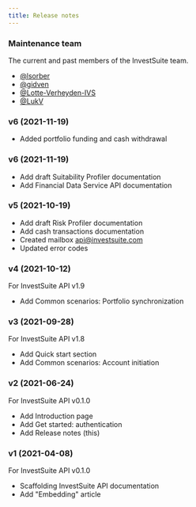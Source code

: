 ```yaml
---
title: Release notes
---
```


### Maintenance team
The current and past members of the InvestSuite team.

* [@lsorber](https://github.com/lsorber)
* [@gidven](https://github.com/gidven)
* [@Lotte-Verheyden-IVS](https://github.com/Lotte-Verheyden-IVS)
* [@LukV](https://github.com/LukV)

### v6 (2021-11-19)

* Added portfolio funding and cash withdrawal
### v6 (2021-11-19)

* Add draft Suitability Profiler documentation
* Add Financial Data Service API documentation
### v5 (2021-10-19)

* Add draft Risk Profiler documentation
* Add cash transactions documentation
* Created mailbox api@investsuite.com
* Updated error codes
### v4 (2021-10-12)

For InvestSuite API v1.9

* Add Common scenarios: Portfolio synchronization
### v3 (2021-09-28)

For InvestSuite API v1.8

* Add Quick start section
* Add Common scenarios: Account initiation
### v2 (2021-06-24)

For InvestSuite API v0.1.0

* Add Introduction page
* Add Get started: authentication
* Add Release notes (this)

### v1 (2021-04-08)

For InvestSuite API v0.1.0

* Scaffolding InvestSuite API documentation
* Add "Embedding" article

